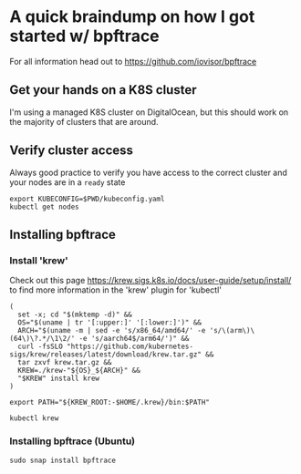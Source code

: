 # A quick braindump on how I got started w/ bpftrace
For all information head out to https://github.com/iovisor/bpftrace

## Get your hands on a K8S cluster
I'm using a managed K8S cluster on DigitalOcean, but this should work on the majority of clusters that are around.

## Verify cluster access
Always good practice to verify you have access to the correct cluster and your nodes are in a `ready` state
```
export KUBECONFIG=$PWD/kubeconfig.yaml 
kubectl get nodes
```

## Installing bpftrace
### Install 'krew'
Check out this page https://krew.sigs.k8s.io/docs/user-guide/setup/install/ to find more information in the 'krew' plugin for 'kubectl'
```
(
  set -x; cd "$(mktemp -d)" &&
  OS="$(uname | tr '[:upper:]' '[:lower:]')" &&
  ARCH="$(uname -m | sed -e 's/x86_64/amd64/' -e 's/\(arm\)\(64\)\?.*/\1\2/' -e 's/aarch64$/arm64/')" &&
  curl -fsSLO "https://github.com/kubernetes-sigs/krew/releases/latest/download/krew.tar.gz" &&
  tar zxvf krew.tar.gz &&
  KREW=./krew-"${OS}_${ARCH}" &&
  "$KREW" install krew
)

export PATH="${KREW_ROOT:-$HOME/.krew}/bin:$PATH"

kubectl krew
```
### Installing bpftrace (Ubuntu)
```
sudo snap install bpftrace
```
